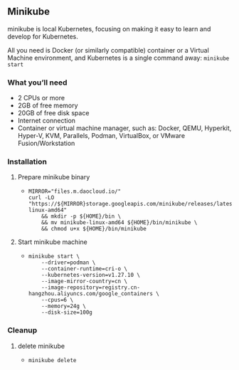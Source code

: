 ## Minikube
minikube is local Kubernetes, focusing on making it easy to learn and develop for Kubernetes.

All you need is Docker (or similarly compatible) container or a Virtual Machine environment, and Kubernetes is a single command away: `minikube start`

### What you’ll need
* 2 CPUs or more
* 2GB of free memory
* 20GB of free disk space
* Internet connection
 * Container or virtual machine manager, such as: Docker, QEMU, Hyperkit, Hyper-V, KVM, Parallels, Podman, VirtualBox, or VMware Fusion/Workstation

### Installation
1. Prepare minikube binary
    * ```shell
      MIRROR="files.m.daocloud.io/"
      curl -LO "https://${MIRROR}storage.googleapis.com/minikube/releases/latest/minikube-linux-amd64"
          && mkdir -p ${HOME}/bin \
          && mv minikube-linux-amd64 ${HOME}/bin/minikube \
          && chmod u+x ${HOME}/bin/minikube
      ```
2. Start minikube machine
    * ```shell
      minikube start \
          --driver=podman \
          --container-runtime=cri-o \
          --kubernetes-version=v1.27.10 \
          --image-mirror-country=cn \
          --image-repository=registry.cn-hangzhou.aliyuncs.com/google_containers \
          --cpus=6 \
          --memory=24g \
          --disk-size=100g
      ```

### Cleanup
1. delete minikube
    * ```shell
      minikube delete
      ```
